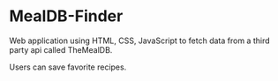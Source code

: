 # MealDB-Finder
Web application using HTML, CSS, JavaScript to fetch data from a third party api called TheMealDB. 

Users can save favorite recipes.
